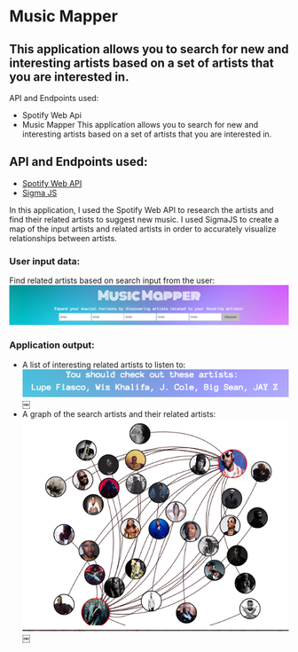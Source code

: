 # Music Mapper
## This application allows you to search for new and interesting artists based on a set of artists that you are interested in.

API and Endpoints used:
- Spotify Web Api
- Music Mapper
This application allows you to search for new and interesting artists based on a set of artists that you are interested in.

## API and Endpoints used:
-	[Spotify Web API](https://developer.spotify.com/web-api/)
-	[Sigma JS](http://sigmajs.org/)


In this application, I used the Spotify Web API to research the artists and find their related artists to suggest new music.  I used SigmaJS to create a map of the input artists and related artists in order to accurately visualize relationships between artists. 

### User input data:
Find related artists based on search input from the user:
![](https://raw.githubusercontent.com/ddigiulio/MusicMapper/master/images/Screen%20Shot%202017-04-10%20at%204.13.54%20PM.png)

### Application output:
- A list of interesting related artists to listen to:
![](https://github.com/ddigiulio/MusicMapper/blob/master/images/Screen%20Shot%202017-04-10%20at%204.16.04%20PM.png?raw=true)
￼
- A graph of the search artists and their related artists:
![](https://github.com/ddigiulio/MusicMapper/blob/master/images/Screen%20Shot%202017-04-10%20at%204.17.37%20PM.png?raw=true)
￼





